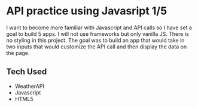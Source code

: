 # API practice using Javasript 1/5
I want to become more familiar with Javascript and API calls so I have set a goal to build 5 apps. I will not use frameworks but only vanilla JS. There is no styling in this project. The goal was to build an app that would take in two inputs that would customize the API call and then display the data on the page. 

## Tech Used

* WeatherAPI
* Javascript 
* HTML5